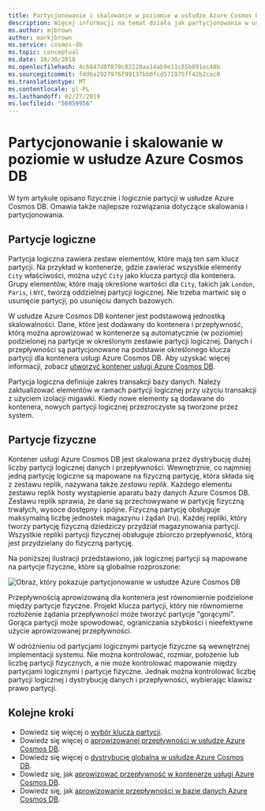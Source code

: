 ```yaml
---
title: Partycjonowanie i skalowanie w poziomie w usłudze Azure Cosmos DB
description: Więcej informacji na temat działa jak partycjonowania w usługi Azure Cosmos DB, jak skonfigurować partycje i klucze partycji oraz sposobu wybierania klucza partycji odpowiednie dla twojej aplikacji.
ms.author: mjbrown
author: markjbrown
ms.service: cosmos-db
ms.topic: conceptual
ms.date: 10/30/2018
ms.openlocfilehash: 4c6847d8f870c02228aa14ab9e11c85b091ec48b
ms.sourcegitcommit: fdd6a2927976f99137bb0fcd571975ff42b2cac0
ms.translationtype: MT
ms.contentlocale: pl-PL
ms.lasthandoff: 02/27/2019
ms.locfileid: "56959956"
---
```

# <a name="partitioning-and-horizontal-scaling-in-azure-cosmos-db"></a>Partycjonowanie i skalowanie w poziomie w usłudze Azure Cosmos DB

W tym artykule opisano fizycznie i logicznie partycji w usłudze Azure Cosmos DB. Omawia także najlepsze rozwiązania dotyczące skalowania i partycjonowania. 

## <a name="logical-partitions"></a>Partycje logiczne

Partycja logiczna zawiera zestaw elementów, które mają ten sam klucz partycji. Na przykład w kontenerze, gdzie zawierać wszystkie elementy `City` właściwości, można użyć `City` jako klucza partycji dla kontenera. Grupy elementów, które mają określone wartości dla `City`, takich jak `London`, `Paris`, i `NYC`, tworzą oddzielnej partycji logicznej. Nie trzeba martwić się o usunięcie partycji, po usunięciu danych bazowych.

W usłudze Azure Cosmos DB kontener jest podstawową jednostką skalowalności. Dane, które jest dodawany do kontenera i przepływność, którą można aprowizować w kontenerze są automatycznie (w poziomie) podzielonej na partycje w określonym zestawie partycji logicznej. Danych i przepływności są partycjonowane na podstawie określonego klucza partycji dla kontenera usługi Azure Cosmos DB. Aby uzyskać więcej informacji, zobacz [utworzyć kontener usługi Azure Cosmos DB](how-to-create-container.md).

Partycja logiczna definiuje zakres transakcji bazy danych. Należy zaktualizować elementów w ramach partycji logicznej przy użyciu transakcji z użyciem izolacji migawki. Kiedy nowe elementy są dodawane do kontenera, nowych partycji logicznej przezroczyste są tworzone przez system.

## <a name="physical-partitions"></a>Partycje fizyczne

Kontener usługi Azure Cosmos DB jest skalowana przez dystrybucję dużej liczby partycji logicznej danych i przepływności. Wewnętrznie, co najmniej jedną partycję logiczne są mapowane na fizyczną partycję, która składa się z zestawu replik, nazywana także *zestawu replik*. Każdego elementu zestawu replik hosty wystąpienie aparatu bazy danych Azure Cosmos DB. Zestawu replik sprawia, że dane są przechowywane w partycję fizyczną trwałych, wysoce dostępny i spójne. Fizyczną partycję obsługuje maksymalną liczbę jednostek magazynu i żądań (ru). Każdej repliki, który tworzy partycję fizyczną dziedziczy przydział magazynowania partycji. Wszystkie repliki partycji fizycznej obsługuje zbiorczo przepływność, którą jest przydzielany do fizyczną partycję. 

Na poniższej ilustracji przedstawiono, jak logicznej partycji są mapowane na partycje fizyczne, które są globalnie rozproszone:

![Obraz, który pokazuje partycjonowanie w usłudze Azure Cosmos DB](./media/partition-data/logical-partitions.png)

Przepływnością aprowizowaną dla kontenera jest równomiernie podzielone między partycje fizyczne. Projekt klucza partycji, który nie równomierne rozłożenie żądania przepływności może tworzyć partycje "gorącymi". Gorąca partycji może spowodować, ograniczania szybkości i nieefektywne użycie aprowizowanej przepływności.

W odróżnieniu od partycjami logicznymi partycje fizyczne są wewnętrznej implementacji systemu. Nie można kontrolować, rozmiar, położenie lub liczbę partycji fizycznych, a nie może kontrolować mapowanie między partycjami logicznymi i partycje fizyczne. Jednak można kontrolować liczbę partycji logicznej i dystrybucję danych i przepływności, wybierając klawisz prawo partycji.

## <a name="next-steps"></a>Kolejne kroki

* Dowiedz się więcej o [wybór klucza partycji](partitioning-overview.md#choose-partitionkey).
* Dowiedz się więcej o [aprowizowanej przepływności w usłudze Azure Cosmos DB](request-units.md).
* Dowiedz się więcej o [dystrybucję globalną w usłudze Azure Cosmos DB](distribute-data-globally.md).
* Dowiedz się, jak [aprowizować przepływność w kontenerze usługi Azure Cosmos DB](how-to-provision-container-throughput.md).
* Dowiedz się, jak [aprowizowanie przepływności w bazie danych Azure Cosmos DB](how-to-provision-database-throughput.md).
